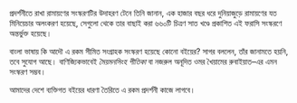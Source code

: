 প্রদর্শনীতে রাখা রামায়ণের সংস্করণটির উদাহরণ টেনে তিনি জানান, এক হাজার বছর ধরে দুনিয়াজুড়ে রামায়ণের যত মিনিয়েচার অলংকরণ হয়েছে, সেগুলো থেকে তার বাছাই করা ৬৬০টি চিত্রণ সাত খণ্ডে প্রকাশিত এই ফরাসি সংস্করণে অন্তর্ভুক্ত হয়েছে।

বাংলা ভাষায় কি আদৌ এ রকম সীমিত সংগ্রাহক সংস্করণ হয়েছে কোনো বইয়ের? সাগর বললেন, তাঁর জানামতে হয়নি, তবে সুযোগ আছে। বাণিজ্যিকভাবেই *মৈয়মনসিংহ গীতিকা* বা নজরুল অনূদিত ওমর খৈয়ামের রুবাইয়াত–এর এমন সংস্করণ সম্ভব।

আমাদের দেশে ব্যক্তিগত বইয়ের ধারণা তৈরিতে এ রকম প্রদর্শনী কাজে লাগবে।
